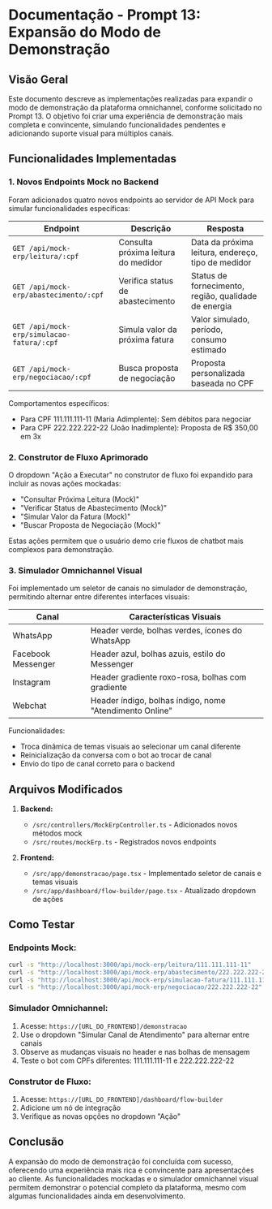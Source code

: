# Documentação - Prompt 13: Expansão do Modo de Demonstração

## Visão Geral

Este documento descreve as implementações realizadas para expandir o modo de demonstração da plataforma omnichannel, conforme solicitado no Prompt 13. O objetivo foi criar uma experiência de demonstração mais completa e convincente, simulando funcionalidades pendentes e adicionando suporte visual para múltiplos canais.

## Funcionalidades Implementadas

### 1. Novos Endpoints Mock no Backend

Foram adicionados quatro novos endpoints ao servidor de API Mock para simular funcionalidades específicas:

| Endpoint | Descrição | Resposta |
|----------|-----------|----------|
| `GET /api/mock-erp/leitura/:cpf` | Consulta próxima leitura do medidor | Data da próxima leitura, endereço, tipo de medidor |
| `GET /api/mock-erp/abastecimento/:cpf` | Verifica status de abastecimento | Status de fornecimento, região, qualidade de energia |
| `GET /api/mock-erp/simulacao-fatura/:cpf` | Simula valor da próxima fatura | Valor simulado, período, consumo estimado |
| `GET /api/mock-erp/negociacao/:cpf` | Busca proposta de negociação | Proposta personalizada baseada no CPF |

Comportamentos específicos:
- Para CPF 111.111.111-11 (Maria Adimplente): Sem débitos para negociar
- Para CPF 222.222.222-22 (João Inadimplente): Proposta de R$ 350,00 em 3x

### 2. Construtor de Fluxo Aprimorado

O dropdown "Ação a Executar" no construtor de fluxo foi expandido para incluir as novas ações mockadas:

- "Consultar Próxima Leitura (Mock)"
- "Verificar Status de Abastecimento (Mock)"
- "Simular Valor da Fatura (Mock)"
- "Buscar Proposta de Negociação (Mock)"

Estas ações permitem que o usuário demo crie fluxos de chatbot mais complexos para demonstração.

### 3. Simulador Omnichannel Visual

Foi implementado um seletor de canais no simulador de demonstração, permitindo alternar entre diferentes interfaces visuais:

| Canal | Características Visuais |
|-------|-------------------------|
| WhatsApp | Header verde, bolhas verdes, ícones do WhatsApp |
| Facebook Messenger | Header azul, bolhas azuis, estilo do Messenger |
| Instagram | Header gradiente roxo-rosa, bolhas com gradiente |
| Webchat | Header índigo, bolhas índigo, nome "Atendimento Online" |

Funcionalidades:
- Troca dinâmica de temas visuais ao selecionar um canal diferente
- Reinicialização da conversa com o bot ao trocar de canal
- Envio do tipo de canal correto para o backend

## Arquivos Modificados

1. **Backend:**
   - `/src/controllers/MockErpController.ts` - Adicionados novos métodos mock
   - `/src/routes/mockErp.ts` - Registrados novos endpoints

2. **Frontend:**
   - `/src/app/demonstracao/page.tsx` - Implementado seletor de canais e temas visuais
   - `/src/app/dashboard/flow-builder/page.tsx` - Atualizado dropdown de ações

## Como Testar

### Endpoints Mock:
```bash
curl -s "http://localhost:3000/api/mock-erp/leitura/111.111.111-11"
curl -s "http://localhost:3000/api/mock-erp/abastecimento/222.222.222-22"
curl -s "http://localhost:3000/api/mock-erp/simulacao-fatura/111.111.111-11"
curl -s "http://localhost:3000/api/mock-erp/negociacao/222.222.222-22"
```

### Simulador Omnichannel:
1. Acesse: `https://[URL_DO_FRONTEND]/demonstracao`
2. Use o dropdown "Simular Canal de Atendimento" para alternar entre canais
3. Observe as mudanças visuais no header e nas bolhas de mensagem
4. Teste o bot com CPFs diferentes: 111.111.111-11 e 222.222.222-22

### Construtor de Fluxo:
1. Acesse: `https://[URL_DO_FRONTEND]/dashboard/flow-builder`
2. Adicione um nó de integração
3. Verifique as novas opções no dropdown "Ação"

## Conclusão

A expansão do modo de demonstração foi concluída com sucesso, oferecendo uma experiência mais rica e convincente para apresentações ao cliente. As funcionalidades mockadas e o simulador omnichannel visual permitem demonstrar o potencial completo da plataforma, mesmo com algumas funcionalidades ainda em desenvolvimento.


